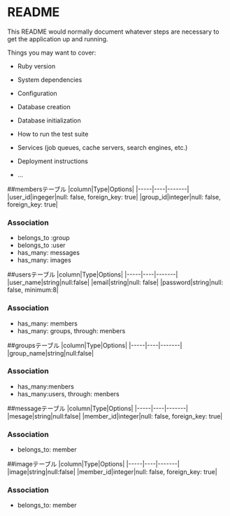 # README

This README would normally document whatever steps are necessary to get the
application up and running.

Things you may want to cover:

* Ruby version

* System dependencies

* Configuration

* Database creation

* Database initialization

* How to run the test suite

* Services (job queues, cache servers, search engines, etc.)

* Deployment instructions

* ...

##membersテーブル
|column|Type|Options|
|-----|----|-------|
|user_id|ingeger|null: false, foreign_key: true|
|group_id|integer|null: false, foreign_key: true|

### Association
- belongs_to :group
- belongs_to :user
- has_many: messages
- has_many: images

##usersテーブル
|column|Type|Options|
|-----|----|-------|
|user_name|string|null:false|
|email|string|null: false|
|password|string|null: false, minimum:8|


### Association
- has_many: members
- has_many: groups, through: menbers

##groupsテーブル
|column|Type|Options|
|-----|----|-------|
|group_name|string|null:false|


### Association
- has_many:menbers
- has_many:users, through: menbers



##messageテーブル
|column|Type|Options|
|-----|----|-------|
|mesage|string|null:false|
|member_id|integer|null: false, foreign_key: true|


### Association
- belongs_to: member

##imageテーブル
|column|Type|Options|
|-----|----|-------|
|image|string|null:false|
|member_id|integer|null: false, foreign_key: true|


### Association
- belongs_to: member




